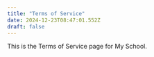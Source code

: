 ```yaml
---
title: "Terms of Service"
date: 2024-12-23T08:47:01.552Z
draft: false
---
```


This is the Terms of Service page for My School.

